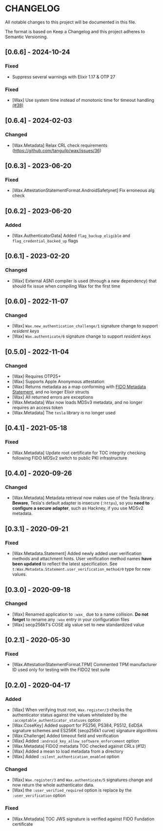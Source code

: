 # CHANGELOG

All notable changes to this project will be documented in this file.

The format is based on Keep a Changelog and this project adheres to Semantic Versioning.

## [0.6.6] - 2024-10-24

### Fixed

- Suppress several warnings with Elixir 1.17 & OTP 27

### Fixed

- [Wax] Use system time instead of monotonic time for timeout handling
[(#38)](https://github.com/tanguilp/wax/issues/38)

## [0.6.4] - 2024-02-03

### Changed

- [Wax.Metadata] Relax CRL check requirements (https://github.com/tanguilp/wax/issues/36)

## [0.6.3] - 2023-06-20

### Fixed

- [Wax.AttestationStatementFormat.AndroidSafetynet] Fix erroneous alg check

## [0.6.2] - 2023-06-20

### Added

- [Wax.AuthenticatorData] Added `flag_backup_eligible` and `flag_credential_backed_up` flags

## [0.6.1] - 2023-02-20

### Changed

- [Wax] External ASN1 compiler is used (through a new dependency) that should fix issue when
compiling Wax for the first time

## [0.6.0] - 2022-11-07

### Changed

- [Wax] `Wax.new_authentication_challenge/1` signature change to support *resident keys*
- [Wax] `Wax.authenticate/6` signature change to support *resident keys*

## [0.5.0] - 2022-11-04

### Changed

- [Wax] Requires OTP25+
- [Wax] Supports Apple Anonymous attestation
- [Wax] Returns metadata as a map conforming with
  [FIDO Metadata Statement](https://fidoalliance.org/specs/mds/fido-metadata-statement-v3.0-ps-20210518.html),
  and no longer Elixir structs
- [Wax] All returned errors are exceptions
- [Wax.Metadata] Wax now loads MDSv3 metadata, and no longer requires an access token
- [Wax.Metadata] The `tesla` library is no longer used

## [0.4.1] - 2021-05-18

### Fixed

- [Wax.Metadata] Update root certificate for TOC integrity checking following FIDO MDSv2 switch
to public PKI infrastructure

## [0.4.0] - 2020-09-26

### Changed

- [Wax.Metadata] Metadata retrieval now makes use of the Tesla library. **Beware**, Tesla's
default adapter is insecure (`:https`), so you **need to configure a secure adapter**, such as
Hackney, if you use MDSv2 metadata.

## [0.3.1] - 2020-09-21

### Fixed

- [Wax.Metadata.Statement] Added newly added user verification methods and attachment hints.
User verification method names **have been updated** to reflect the latest specification. See
`t:Wax.Metadata.Statement.user_verification_method/0` type for new values.

## [0.3.0] - 2020-09-18

### Changed

- [Wax] Renamed application to `:wax_` due to a name collision. **Do not forget** to rename
any `:wax` entry in your configuration files
- [Wax] secp256k1's COSE alg value set to new standardized value

## [0.2.1] - 2020-05-30

### Fixed

- [Wax.AttestationStatementFormat.TPM] Commented TPM manufacturer ID used only for testing with
the FIDO2 test suite

## [0.2.0] - 2020-04-17

### Added

- [Wax] When verifying trust root, `Wax.register/3` checks the authenticator status against
the values whitelisted by the `:acceptable_authenticator_statuses` option
- [Wax.CoseKey] Added support for PS256, PS384, PS512, EdDSA signature schemes and
ES256K (secp256k1 curve) signature algorithms
- [Wax.Challenge] Added timeout field and verification
- [Wax] Added `:android_key_allow_software_enforcement` option
- [Wax.Metadata] FIDO2 metadata TOC checked against CRLs (#12)
- [Wax] Added a mean to load metadata from a directory
- [Wax] Added `:silent_authentication_enabled` option

### Changed

- [Wax] `Wax.register/3` and `Wax.authenticate/5` signatures change and now return the
whole authenticator data.
- [Wax] the `:user_verified_required` option is replace by the `:user_verification` option

### Fixed

- [Wax.Metadata] TOC JWS signature is verified against FIDO Fundation certificate
